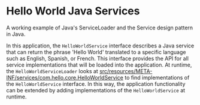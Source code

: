 # Hello World Java Services

A working example of Java's ServiceLoader and the Service design pattern in Java.

In this application, the `HelloWorldService` interface describes a Java service that can return the phrase 'Hello World' translated to a specific language such as English, Spanish, or French. This interface provides the API for all service implementations that will be loaded into the application. At runtime, the `HelloWorldServiceLoader` looks at [src/resources/META-INF/services/com.hello.core.HelloWorldService](src/resources/META-INF/services/com.hello.core.HelloWorldService) to find implementations of the `HelloWorldService` interface. In this way, the application functionality can be extended by adding implementations of the `HelloWorldService` at runtime.
